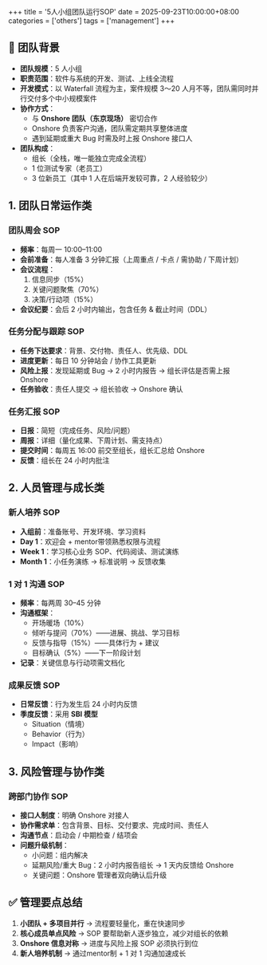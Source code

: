 +++
title = '5人小组团队运行SOP'
date = 2025-09-23T10:00:00+08:00
categories = ['others']
tags = ['management']
+++

## 📌 团队背景
- **团队规模**：5 人小组  
- **职责范围**：软件与系统的开发、测试、上线全流程  
- **开发模式**：以 Waterfall 流程为主，案件规模 3～20 人月不等，团队需同时并行交付多个中小规模案件  
- **协作方式**：  
  - 与 **Onshore 团队（东京现场）** 密切合作  
  - Onshore 负责客户沟通，团队需定期共享整体进度  
  - 遇到延期或重大 Bug 时需及时上报 Onshore 接口人  
- **团队构成**：  
  - 组长（全栈，唯一能独立完成全流程）  
  - 1 位测试专家（老员工）  
  - 3 位新员工（其中 1 人在后端开发较可靠，2 人经验较少）  



## 1. 团队日常运作类

### 团队周会 SOP
- **频率**：每周一 10:00–11:00  
- **会前准备**：每人准备 3 分钟汇报（上周重点 / 卡点 / 需协助 / 下周计划）  
- **会议流程**：  
  1. 信息同步（15%）  
  2. 关键问题聚焦（70%）  
  3. 决策/行动项（15%）  
- **会议纪要**：会后 2 小时内输出，包含任务 & 截止时间（DDL）  



### 任务分配与跟踪 SOP
- **任务下达要求**：背景、交付物、责任人、优先级、DDL  
- **进度更新**：每日 10 分钟站会 / 协作工具更新  
- **风险上报**：发现延期或 Bug → 2 小时内报告 → 组长评估是否需上报 Onshore  
- **任务验收**：责任人提交 → 组长验收 → Onshore 确认  



### 任务汇报 SOP
- **日报**：简短（完成任务、风险/问题）  
- **周报**：详细（量化成果、下周计划、需支持点）  
- **提交时间**：每周五 16:00 前交至组长，组长汇总给 Onshore  
- **反馈**：组长在 24 小时内批注  



## 2. 人员管理与成长类

### 新人培养 SOP
- **入组前**：准备账号、开发环境、学习资料  
- **Day 1**：欢迎会 + mentor带领熟悉权限与流程  
- **Week 1**：学习核心业务 SOP、代码阅读、测试演练  
- **Month 1**：小任务演练 → 标准说明 → 反馈收集  



### 1 对 1 沟通 SOP
- **频率**：每两周 30–45 分钟  
- **沟通框架**：  
  - 开场暖场（10%）  
  - 倾听与提问（70%）——进展、挑战、学习目标  
  - 反馈与指导（15%）——具体行为 + 建议  
  - 目标确认（5%）——下一阶段计划  
- **记录**：关键信息与行动项需文档化  



### 成果反馈 SOP
- **日常反馈**：行为发生后 24 小时内反馈  
- **季度反馈**：采用 **SBI 模型**  
  - Situation（情境）  
  - Behavior（行为）  
  - Impact（影响）  



## 3. 风险管理与协作类

### 跨部门协作 SOP
- **接口人制度**：明确 Onshore 对接人  
- **协作需求单**：包含背景、目标、交付要求、完成时间、责任人  
- **沟通节点**：启动会 / 中期检查 / 结项会  
- **问题升级机制**：  
  - 小问题：组内解决  
  - 延期风险/重大 Bug：2 小时内报告组长 → 1 天内反馈给 Onshore  
  - 关键问题：Onshore 管理者双向确认后升级  



## ✅ 管理要点总结
1. **小团队 + 多项目并行** → 流程要轻量化，重在快速同步  
2. **核心成员单点风险** → SOP 要帮助新人逐步独立，减少对组长的依赖  
3. **Onshore 信息对称** → 进度与风险上报 SOP 必须执行到位  
4. **新人培养机制** → 通过mentor制 + 1 对 1 沟通加速成长  
